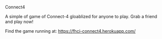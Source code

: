 Connect4

A simple of game of Connect-4 gloablized for anyone to play. Grab a friend and play now!

Find the game running at: https://fhci-connect4.herokuapp.com/

